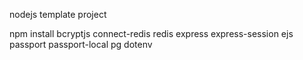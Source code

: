 nodejs template project

npm install bcryptjs connect-redis redis express express-session ejs passport passport-local pg dotenv

